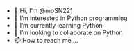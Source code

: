 - 👋 Hi, I’m @moSN221
- 👀 I’m interested in Python programming
- 🌱 I’m currently learning Python
- 💞️ I’m looking to collaborate on Python
- 📫 How to reach me ...

<!---
moSN221/moSN221 is a ✨ special ✨ repository because its `README.md` (this file) appears on your GitHub profile.
You can click the Preview link to take a look at your changes.
--->
